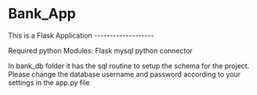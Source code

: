 # Bank_App
This is a Flask Application -------------------

Required python Modules:
Flask
mysql python connector

In bank_db folder it has the sql routine to setup the schema for the project.
Please change the database username and password according to your settings in the app.py file
